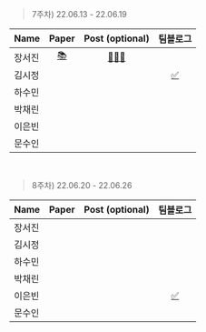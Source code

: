 > 7주차)
> 22.06.13 - 22.06.19

|Name|Paper|Post (optional)|팀블로그|
|---|:---:|:---:|:---:|
|장서진|[📚](https://arxiv.org/abs/1911.09070)|[🧑🏻‍💻](https://sulky-waltz-11f.notion.site/EfficientDet-Scalable-and-Efficient-Object-Detection-efc7247294a34eb2b5bd5d1560f0c1d7)|
|김시정|[]()||[✅]()|
|하수민|[]()||
|박채린|[]()||
|이은빈|[]()||
|문수인|[]()||

<br>

> 8주차)
> 22.06.20 - 22.06.26

|Name|Paper|Post (optional)|팀블로그|
|---|:---:|:---:|:---:|
|장서진|[]()|[]()|
|김시정|[]()||
|하수민|[]()||
|박채린|[]()||
|이은빈|[]()||[✅]()|
|문수인|[]()||

